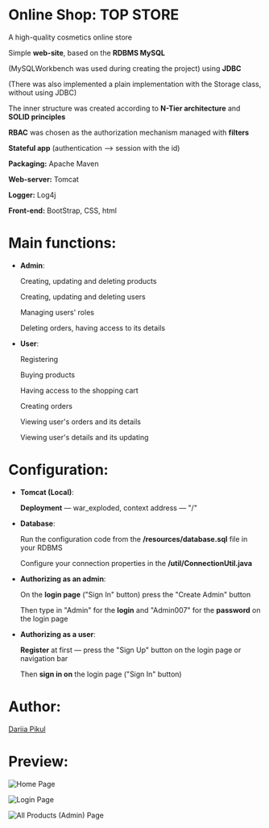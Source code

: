 # Online Shop: TOP STORE

A high-quality cosmetics online store

Simple **web-site**, based on the **RDBMS MySQL** 

(MySQLWorkbench was used during creating the project) using **JDBC**

(There was also implemented a plain implementation with the Storage class, without using JDBC)

The inner structure was created according to **N-Tier architecture** and **SOLID principles**

**RBAC** was chosen as the authorization mechanism managed with **filters**

**Stateful app** (authentication —> session with the id)

**Packaging:** Apache Maven

**Web-server:** Tomcat

**Logger:** Log4j
 
**Front-end:** BootStrap, CSS, html

# Main functions:

- **Admin**:

  Creating, updating and deleting products
  
  Creating, updating and deleting users
  
  Managing users' roles
  
  Deleting orders, having access to its details
  
- **User**:

  Registering
  
  Buying products
  
  Having access to the shopping cart
  
  Creating orders
  
  Viewing user's orders and its details
  
  Viewing user's details and its updating
  
# Configuration:

- **Tomcat (Local)**:

  **Deployment** — war_exploded, context address — "/"

- **Database**:

  Run the configuration code from the **/resources/database.sql** file in your RDBMS

  Configure your connection properties in the **/util/ConnectionUtil.java**
  
- **Authorizing as an admin**:

  On the **login page** ("Sign In" button) press the "Create Admin" button
  
  Then type in "Admin" for the **login** and "Admin007" for the **password** on the login page

- **Authorizing as a user**:

  **Register** at first — press the "Sign Up" button on the login page or navigation bar
  
  Then **sign in on** the login page ("Sign In" button)
  
# Author:

[Dariia Pikul](https://github.com/DariiaPikul)
  
# Preview:

![Home Page](https://i.imgur.com/JjQh5KP.png)

![Login Page](https://i.imgur.com/jaPWeaJ.png)

![All Products (Admin) Page](https://i.imgur.com/HgPEuZN.png)
